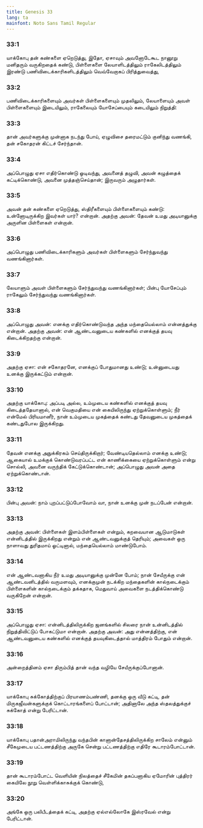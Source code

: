 ```yaml
---
title: Genesis 33
lang: ta
mainfont: Noto Sans Tamil Regular
---
```


###  33:1

யாக்கோபு தன் கண்களை ஏறெடுத்து, இதோ, ஏசாவும் அவனோடேகூட நானூறு மனிதரும் வருகிறதைக் கண்டு, பிள்ளைகளை லேயாளிடத்திலும் ராகேலிடத்திலும் இரண்டு பணிவிடைக்காரிகளிடத்திலும் வெவ்வேறாகப் பிரித்துவைத்து,

###  33:2

பணிவிடைக்காரிகளையும் அவர்கள் பிள்ளைகளையும் முதலிலும், லேயாளையும் அவள் பிள்ளைகளையும் இடையிலும், ராகேலையும் யோசேப்பையும் கடையிலும் நிறுத்தி:

###  33:3

தான் அவர்களுக்கு முன்னாக நடந்து போய், ஏழுவிசை தரைமட்டும் குனிந்து வணங்கி, தன் சகோதரன் கிட்டச் சேர்ந்தான்.

###  33:4

அப்பொழுது ஏசா எதிர்கொண்டு ஓடிவந்து, அவனைத் தழுவி, அவன் கழுத்தைக் கட்டிக்கொண்டு, அவனை முத்தஞ்செய்தான்; இருவரும் அழுதார்கள்.

###  33:5

அவன் தன் கண்களை ஏறெடுத்து, ஸ்திரீகளையும் பிள்ளைகளையும் கண்டு: உன்னோடிருக்கிற இவர்கள் யார்? என்றான். அதற்கு அவன்: தேவன் உமது அடியானுக்கு அருளின பிள்ளைகள் என்றான்.

###  33:6

அப்பொழுது பணிவிடைக்காரிகளும் அவர்கள் பிள்ளைகளும் சேர்ந்துவந்து வணங்கினார்கள்.

###  33:7

லேயாளும் அவள் பிள்ளைகளும் சேர்ந்துவந்து வணங்கினார்கள்; பின்பு யோசேப்பும் ராகேலும் சேர்ந்துவந்து வணங்கினார்கள்.

###  33:8

அப்பொழுது அவன்: எனக்கு எதிர்கொண்டுவந்த அந்த மந்தையெல்லாம் என்னத்துக்கு என்றான். அதற்கு அவன்: என் ஆண்டவனுடைய கண்களில் எனக்குத் தயவு கிடைக்கிறதற்கு என்றான்.

###  33:9

அதற்கு ஏசா: என் சகோதரனே, எனக்குப் போதுமானது உண்டு; உன்னுடையது உனக்கு இருக்கட்டும் என்றான்.

###  33:10

அதற்கு யாக்கோபு: அப்படி அல்ல, உம்முடைய கண்களில் எனக்குத் தயவு கிடைத்ததேயானால், என் வெகுமதியை என் கையிலிருந்து ஏற்றுக்கொள்ளும்; நீர் என்மேல் பிரியமானீர், நான் உம்முடைய முகத்தைக் கண்டது தேவனுடைய முகத்தைக் கண்டதுபோல இருக்கிறது.

###  33:11

தேவன் எனக்கு அநுக்கிரகம் செய்திருக்கிறார்; வேண்டியதெல்லாம் எனக்கு உண்டு; ஆகையால் உமக்குக் கொண்டுவரப்பட்ட என் காணிக்கையை ஏற்றுக்கொள்ளும் என்று சொல்லி, அவனை வருந்திக் கேட்டுக்கொண்டான்; அப்பொழுது அவன் அதை ஏற்றுக்கொண்டான்.

###  33:12

பின்பு அவன்: நாம் புறப்பட்டுப்போவோம் வா, நான் உனக்கு முன் நடப்பேன் என்றான்.

###  33:13

அதற்கு அவன்: பிள்ளைகள் இளம்பிள்ளைகள் என்றும், கறவையான ஆடுமாடுகள் என்னிடத்தில் இருக்கிறது என்றும் என் ஆண்டவனுக்குத் தெரியும்; அவைகள் ஒரு நாளாவது துரிதமாய் ஓட்டினால், மந்தையெல்லாம் மாண்டுபோம்.

###  33:14

என் ஆண்டவனாகிய நீர் உமது அடியானுக்கு முன்னே போம்; நான் சேயீருக்கு என் ஆண்டவனிடத்தில் வருமளவும், எனக்குமுன் நடக்கிற மந்தைகளின் கால்நடைக்கும் பிள்ளைகளின் கால்நடைக்கும் தக்கதாக, மெதுவாய் அவைகளை நடத்திக்கொண்டு வருகிறேன் என்றான்.

###  33:15

அப்பொழுது ஏசா: என்னிடத்திலிருக்கிற ஜனங்களில் சிலரை நான் உன்னிடத்தில் நிறுத்திவிட்டுப் போகட்டுமா என்றான். அதற்கு அவன்: அது என்னத்திற்கு, என் ஆண்டவனுடைய கண்களில் எனக்குத் தயவுகிடைத்தால் மாத்திரம் போதும் என்றான்.

###  33:16

அன்றைத்தினம் ஏசா திரும்பித் தான் வந்த வழியே சேயீருக்குப்போனான்.

###  33:17

யாக்கோபு சுக்கோத்திற்குப் பிரயாணம்பண்ணி, தனக்கு ஒரு வீடு கட்டி, தன் மிருகஜீவன்களுக்குக் கொட்டாரங்களைப் போட்டான்; அதினாலே அந்த ஸ்தலத்துக்குச் சுக்கோத் என்று பேரிட்டான்.

###  33:18

யாக்கோபு பதான்அராமிலிருந்து வந்தபின் கானான்தேசத்திலிருக்கிற சாலேம் என்னும் சீகேமுடைய பட்டணத்திற்கு அருகே சென்று பட்டணத்திற்கு எதிரே கூடாரம்போட்டான்.

###  33:19

தான் கூடாரம்போட்ட வெளியின் நிலத்தைச் சீகேமின் தகப்பனாகிய ஏமோரின் புத்திரர் கையிலே நூறு வெள்ளிக்காசுக்குக் கொண்டு,

###  33:20

அங்கே ஒரு பலிபீடத்தைக் கட்டி, அதற்கு ஏல்எல்லோகே இஸ்ரவேல் என்று பேரிட்டான்.

